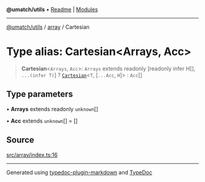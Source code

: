 **@umatch/utils** • [Readme](../../index.md) \| [Modules](../../modules.md)

***

[@umatch/utils](../../modules.md) / [array](../index.md) / Cartesian

# Type alias: Cartesian\<Arrays, Acc\>

> **Cartesian**\<`Arrays`, `Acc`\>: `Arrays` extends readonly [readonly infer H[], `...(infer T)`] ? [`Cartesian`](Cartesian.md)\<`T`, [`...Acc`, `H`]\> : `Acc`[]

## Type parameters

• **Arrays** extends readonly `unknown`[]

• **Acc** extends `unknown`[] = []

## Source

[src/array/index.ts:16](https://github.com/umatch-oficial/utils/blob/0b3210d/src/array/index.ts#L16)

***

Generated using [typedoc-plugin-markdown](https://www.npmjs.com/package/typedoc-plugin-markdown) and [TypeDoc](https://typedoc.org/)
